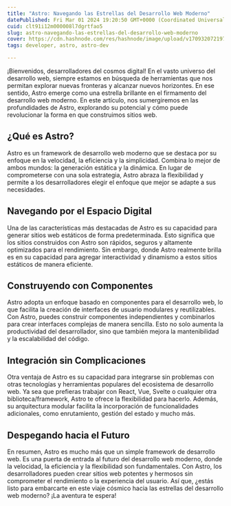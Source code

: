 ```yaml
---
title: "Astro: Navegando las Estrellas del Desarrollo Web Moderno"
datePublished: Fri Mar 01 2024 19:20:50 GMT+0000 (Coordinated Universal Time)
cuid: clt91i12m000008l7dgrtfao5
slug: astro-navegando-las-estrellas-del-desarrollo-web-moderno
cover: https://cdn.hashnode.com/res/hashnode/image/upload/v1709320721975/13cfa658-ff98-4e31-89c4-66090ae53b3f.png
tags: developer, astro, astro-dev

---
```


¡Bienvenidos, desarrolladores del cosmos digital! En el vasto universo del desarrollo web, siempre estamos en búsqueda de herramientas que nos permitan explorar nuevas fronteras y alcanzar nuevos horizontes. En ese sentido, Astro emerge como una estrella brillante en el firmamento del desarrollo web moderno. En este artículo, nos sumergiremos en las profundidades de Astro, explorando su potencial y cómo puede revolucionar la forma en que construimos sitios web.

## ¿Qué es Astro?

Astro es un framework de desarrollo web moderno que se destaca por su enfoque en la velocidad, la eficiencia y la simplicidad. Combina lo mejor de ambos mundos: la generación estática y la dinámica. En lugar de comprometerse con una sola estrategia, Astro abraza la flexibilidad y permite a los desarrolladores elegir el enfoque que mejor se adapte a sus necesidades.

## Navegando por el Espacio Digital

Una de las características más destacadas de Astro es su capacidad para generar sitios web estáticos de forma predeterminada. Esto significa que los sitios construidos con Astro son rápidos, seguros y altamente optimizados para el rendimiento. Sin embargo, donde Astro realmente brilla es en su capacidad para agregar interactividad y dinamismo a estos sitios estáticos de manera eficiente.

## Construyendo con Componentes

Astro adopta un enfoque basado en componentes para el desarrollo web, lo que facilita la creación de interfaces de usuario modulares y reutilizables. Con Astro, puedes construir componentes independientes y combinarlos para crear interfaces complejas de manera sencilla. Esto no solo aumenta la productividad del desarrollador, sino que también mejora la mantenibilidad y la escalabilidad del código.

## Integración sin Complicaciones

Otra ventaja de Astro es su capacidad para integrarse sin problemas con otras tecnologías y herramientas populares del ecosistema de desarrollo web. Ya sea que prefieras trabajar con React, Vue, Svelte o cualquier otra biblioteca/framework, Astro te ofrece la flexibilidad para hacerlo. Además, su arquitectura modular facilita la incorporación de funcionalidades adicionales, como enrutamiento, gestión del estado y mucho más.

## Despegando hacia el Futuro

En resumen, Astro es mucho más que un simple framework de desarrollo web. Es una puerta de entrada al futuro del desarrollo web moderno, donde la velocidad, la eficiencia y la flexibilidad son fundamentales. Con Astro, los desarrolladores pueden crear sitios web potentes y hermosos sin comprometer el rendimiento o la experiencia del usuario. Así que, ¿estás listo para embarcarte en este viaje cósmico hacia las estrellas del desarrollo web moderno? ¡La aventura te espera!